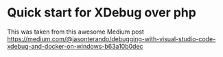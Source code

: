 # Quick start for XDebug over php
This was taken from this awesome Medium post https://medium.com/@jasonterando/debugging-with-visual-studio-code-xdebug-and-docker-on-windows-b63a10b0dec
